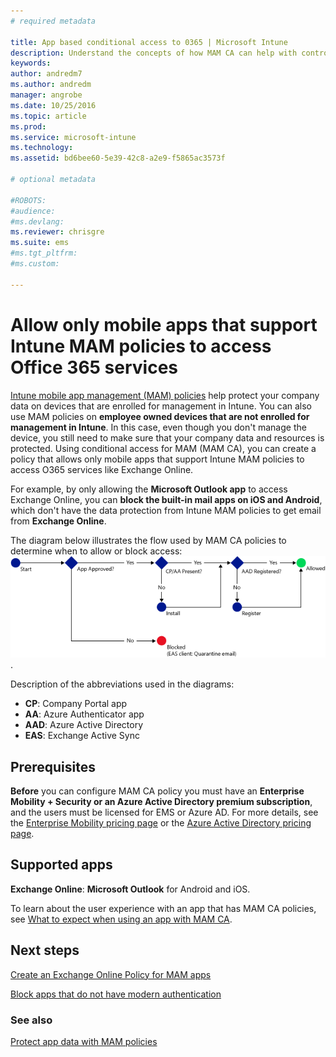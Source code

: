 ```yaml
---
# required metadata

title: App based conditional access to 0365 | Microsoft Intune
description: Understand the concepts of how MAM CA can help with controlling what apps have access to O365 services.
keywords:
author: andredm7
ms.author: andredm
manager: angrobe
ms.date: 10/25/2016
ms.topic: article
ms.prod:
ms.service: microsoft-intune
ms.technology:
ms.assetid: bd6bee60-5e39-42c8-a2e9-f5865ac3573f

# optional metadata

#ROBOTS:
#audience:
#ms.devlang:
ms.reviewer: chrisgre
ms.suite: ems
#ms.tgt_pltfrm:
#ms.custom:

---
```


# Allow only mobile apps that support Intune MAM policies to access Office 365 services
[Intune mobile app management (MAM) policies](protect-apps-and-data-with-microsoft-intune.md) help protect your company data on devices that are enrolled for management in Intune. You can also use MAM policies on **employee owned devices that are not enrolled for management in Intune**.  In this case, even though you don't manage the device, you still need to make sure that your company data and resources is protected. Using conditional access for MAM (MAM CA), you can create a policy that allows only mobile apps that support Intune MAM policies to access O365 services like Exchange Online.

For example, by only allowing the **Microsoft Outlook app** to access Exchange Online, you can **block the built-in mail apps on iOS and Android**, which don't have the data protection from Intune MAM policies to get email from **Exchange Online**.

The diagram below illustrates the flow used by MAM CA policies to determine when to allow or block access:
![Diagram that shows the various criteria included to determine whether to allow or block access ](../media/mam-ca-decision-flow_simple.png).

Description of the abbreviations used in the diagrams:
* **CP**: Company Portal app
* **AA**: Azure Authenticator app
* **AAD**: Azure Active Directory
* **EAS**: Exchange Active Sync

## Prerequisites
**Before** you can configure MAM CA policy you must have an **Enterprise Mobility + Security or an Azure Active Directory premium subscription**, and the users must be licensed for EMS or Azure AD. For more details, see the [Enterprise Mobility pricing page](https://www.microsoft.com/en-us/cloud-platform/enterprise-mobility-pricing) or the [Azure Active Directory pricing page](https://azure.microsoft.com/en-us/pricing/details/active-directory/).


## Supported apps
**Exchange Online**:
**Microsoft Outlook** for Android and iOS.

To learn about the user experience with an app that has MAM CA policies, see [What to expect when using an app with MAM CA](use-apps-with-mam-ca.md).


## Next steps
[Create an Exchange Online Policy for MAM apps](mam-ca-for-exchange-online.md)

[Block apps that do not have modern authentication](block-apps-with-no-modern-authentication.md)

### See also

[Protect app data with MAM policies](protect-app-data-using-mobile-app-management-policies-with-microsoft-intune.md)
